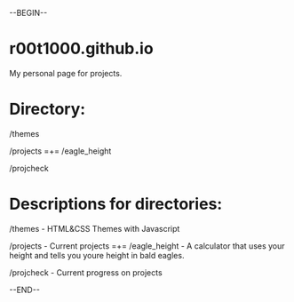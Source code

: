 --BEGIN--
# r00t1000.github.io
My personal page for projects.

# Directory:

/themes

/projects =+= 
	/eagle_height
	
/projcheck


# Descriptions for directories:

/themes - HTML&CSS Themes with Javascript

/projects - Current projects =+= 
  /eagle_height - A calculator that uses your height and tells you youre height in bald eagles.
  
/projcheck - Current progress on projects


--END--


